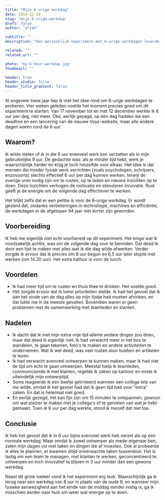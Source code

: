 ```yaml
---
title: "Mijn 6 urige werkdag"
date: 2014-12-18
slug: "mijn-6-urige-werkdag"
draft: false
author: "aljan"

subtitle: ""
description: "Een persoonlijk experiment met 6-urige werkdagen leverde voordelen op, zoals betere prioritering en meer rust, maar ook nadelen, zoals een gebrek aan tijd voor design en persoonlijke activiteiten. Uiteindelijk voelen 8-urige werkdagen beter beheersbaar aan."

related: ""
related_url: ""

photo: "my-6-hour-workday.jpg"
thumbnail: ""

header: true
header_studio: false
header_title_gradient: false
---
```


Al ongeveer twee jaar liep ik met het idee rond om 6-urige werkdagen te proberen. Vier weken geleden voelde het moment precies goed om dit experiment te starten. Van 17 november tot en met 12 december werkte ik 6 uur per dag, niet meer. Oké, eerlijk gezegd, op één dag hadden we een deadline en een lancering van de nieuwe Voys-website, maar alle andere dagen waren rond de 6 uur.

## Waarom?

Ik wilde weten of ik in die 6 uur evenveel werk kon verzetten als in mijn gebruikelijke 9 uur. De gedachte was: als je minder tijd hebt, werk je waarschijnlijk harder en krijg je toch hetzelfde voor elkaar. Het idee is dat mensen die minder fysiek werk verrichten (zoals psychologen, schrijvers, enzovoorts) slechts effectief 6 uur per dag kunnen werken, terwijl de overige uren nodig zijn om te rusten, op te laden en nieuwe inzichten op te doen. Deze inzichten verhogen de motivatie en stimuleren innovatie. Rust geeft je de energie om de volgende dag effectiever te werken.

Het blijkt zelfs dat er een petitie is voor de 6-urige werkdag. Er wordt gesteld dat, ondanks verbeteringen in technologie, machines en efficiëntie, de werkdagen in de afgelopen 94 jaar niet korter zijn geworden.

## Voorbereiding

Ik heb me eigenlijk niet echt voorbereid op dit experiment. Het enige wat ik noodzakelijk achtte, was om de volgende dag voor te bereiden. Dat deed ik door een lijst te maken met alles wat ik die dag wilde afwerken. Verder zorgde ik ervoor dat ik precies om 8 uur begon en 6,5 uur later stopte met werken (om 14.30 uur). Het extra halfuur is voor de lunch.

## Voordelen

- Ik had meer tijd om te rusten en thuis thee te drinken. Het voelde goed.
- Het zorgde ervoor dat ik beter prioriteiten stelde. Ik had het gevoel dat ik aan het einde van de dag alles op mijn lijstje had moeten afvinken, en dat lukte me in de meeste gevallen. Bovendien waren er geen problemen met de samenwerking met teamleden en klanten.

## Nadelen

- Ik dacht dat ik met mijn extra vrije tijd allerlei andere dingen zou doen, maar dat deed ik eigenlijk niet. Ik had verwacht meer in het bos te wandelen, te gaan tekenen, foto's te maken en andere activiteiten te ondernemen. Wat ik wel deed, was veel rusten door boeken en artikelen te lezen.
- Ik had verwacht evenveel ontwerpen te kunnen maken, maar ik had niet de tijd om echt te gaan ontwerpen. Meestal hielp ik teamleden, communiceerde ik met klanten, regelde ik zaken op kantoor en miste ik uiteindelijk mijn ontwerptijd.
- Soms reageerde ik een beetje geïrriteerd wanneer een collega iets van me wilde, omdat ik het gevoel had dat ik geen tijd had voor "extra" zaken. En dat is helemaal niet goed.
- En eerlijk gezegd, het kan fijn zijn om 15 minuten te ontspannen, gewoon om wat plezier te maken met je collega's of te genieten van wat je hebt gemaakt. Toen ik 6 uur per dag werkte, stond ik mezelf dat niet toe.

## Conclusie

Ik heb het gevoel dat ik in 6 uur bijna evenveel werk heb verzet als op een normale werkdag. Maar omdat ik zowel ontwerper als mede-eigenaar ben, zaten mijn dagen vol met taken en dingen die af moesten. Ook al probeerde ik alles te plannen, er kwamen altijd onverwachte taken tussendoor. Het is lastig om een team te managen, met klanten te werken, geconcentreerd te ontwerpen en toch innovatief te blijven in 3 uur minder dan een gewone werkdag.

Naast dit grote nadeel vond ik het experiment erg leuk. Waarschijnlijk ga ik terug naar een werkdag van 8 uur in plaats van de oude 9, en wanneer mijn fysieke aanwezigheid aan het einde van de middag minder nodig is, ga ik misschien eerder naar huis om weer wat energie op te doen.
